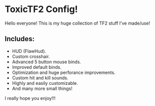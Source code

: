# ToxicTF2 Config!
Hello everyone! This is my huge collection of TF2 stuff I've made/use!

## Includes:
* HUD (FlawHud).
* Custom crosshair.
* Advanced 5 button mouse binds.
* Improved default binds.
* Optimization and huge perforance improvements.
* Custom hit and kill sounds.
* Highly and easily customizable.
* And many more small things!

I really hope you enjoy!!!